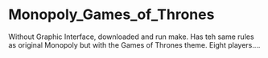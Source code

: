 # Monopoly_Games_of_Thrones
Without Graphic Interface, downloaded and run make. Has teh same rules as original Monopoly but with the Games of Thrones theme. Eight players....
